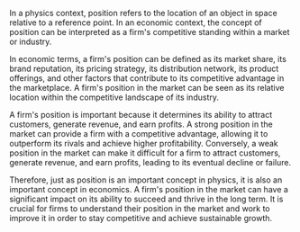 In a physics context, position refers to the location of an object in space relative to a reference point. In an economic context, the concept of position can be interpreted as a firm's competitive standing within a market or industry.

In economic terms, a firm's position can be defined as its market share, its brand reputation, its pricing strategy, its distribution network, its product offerings, and other factors that contribute to its competitive advantage in the marketplace. A firm's position in the market can be seen as its relative location within the competitive landscape of its industry.

A firm's position is important because it determines its ability to attract customers, generate revenue, and earn profits. A strong position in the market can provide a firm with a competitive advantage, allowing it to outperform its rivals and achieve higher profitability. Conversely, a weak position in the market can make it difficult for a firm to attract customers, generate revenue, and earn profits, leading to its eventual decline or failure.

Therefore, just as position is an important concept in physics, it is also an important concept in economics. A firm's position in the market can have a significant impact on its ability to succeed and thrive in the long term. It is crucial for firms to understand their position in the market and work to improve it in order to stay competitive and achieve sustainable growth.